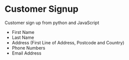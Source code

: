 # Customer Signup

Customer sign up from python and JavaScript

- First Name
- Last Name
- Address (First Line of Address, Postcode and Country)
- Phone Numbers
- Email Address
